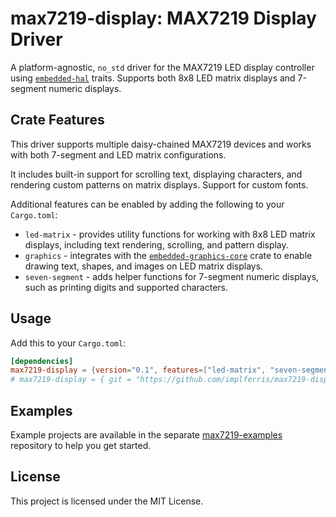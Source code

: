 # max7219-display: MAX7219 Display Driver

A platform-agnostic, `no_std` driver for the MAX7219 LED display controller using [`embedded-hal`](https://docs.rs/embedded-hal/latest/embedded_hal/) traits.  Supports both 8x8 LED matrix displays and 7-segment numeric displays.


## Crate Features

This driver supports multiple daisy-chained MAX7219 devices and works with both 7-segment and LED matrix configurations. 

It includes built-in support for scrolling text, displaying characters, and rendering custom patterns on matrix displays. Support for custom fonts. 

Additional features can be enabled by adding the following to your `Cargo.toml`:

- `led-matrix` - provides utility functions for working with 8x8 LED matrix displays, including text rendering, scrolling, and pattern display.
- `graphics` - integrates with the [`embedded-graphics-core`](https://docs.rs/embedded-graphics-core) crate to enable drawing text, shapes, and images on LED matrix displays.
- `seven-segment` - adds helper functions for 7-segment numeric displays, such as printing digits and supported characters.


## Usage

Add this to your `Cargo.toml`:

```toml
[dependencies]
max7219-display = {version="0.1", features=["led-matrix", "seven-segment", "graphics"]}
# max7219-display = { git = "https://github.com/implferris/max7219-display" }
```

## Examples

Example projects are available in the separate [max7219-examples](https://github.com/implferris/max7219-examples) repository to help you get started.

## License

This project is licensed under the MIT License.
